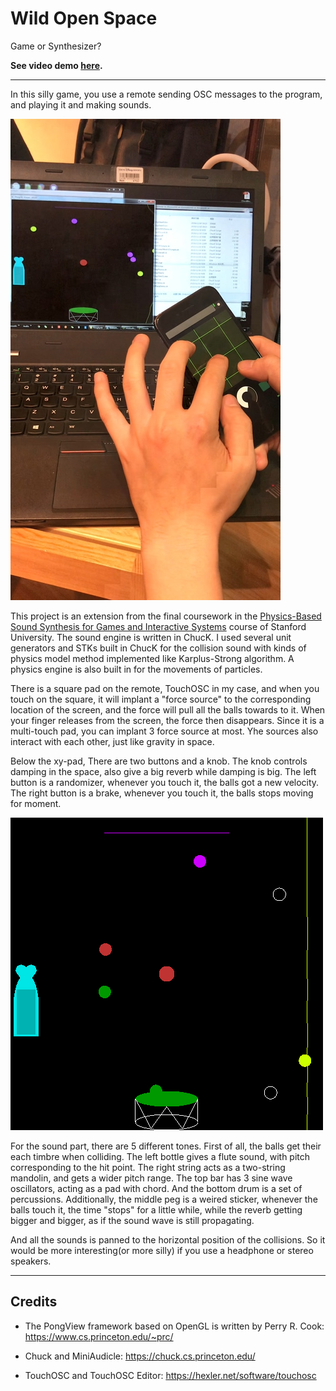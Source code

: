 # Wild Open Space

Game or Synthesizer?

**See video demo [here](https://youtu.be/HFvsDB2GHOs).**

---------

In this silly game, you use a remote sending OSC messages to the program, and playing it and making sounds.

![playing](playing.jpg)

This project is an extension from the final coursework in the [Physics-Based Sound Synthesis for Games and Interactive Systems](https://www.kadenze.com/courses/physics-based-sound-synthesis-for-games-and-interactive-systems-iv/info) course of Stanford University. The sound engine is written in ChucK. I used several unit generators and STKs built in ChucK for the collision sound with kinds of physics model method implemented like Karplus-Strong algorithm. A physics engine is also built in for the movements of particles. 

There is a square pad on the remote, TouchOSC in my case, and when you touch on the square, it will implant a "force source" to the corresponding location of the screen, and the force will pull all the balls towards to it. When your finger releases from the screen, the force then disappears. Since it is a multi-touch pad, you can implant 3 force source at most. Yhe sources also interact with each other, just like gravity in space.

Below the xy-pad, There are two buttons and a knob. The knob controls damping in the space, also give a big reverb while damping is big. The left button is a randomizer, whenever you touch it, the balls got a new velocity. The right button is a brake, whenever you touch it, the balls stops moving for moment.

![game](game.png)

For the sound part, there are 5 different tones. First of all, the balls get their each timbre when colliding. The left bottle gives a flute sound, with pitch corresponding to the hit point. The right string acts as a two-string mandolin, and gets a wider pitch range. The top bar has 3 sine wave oscillators, acting as a pad with chord. And the bottom drum is a set of percussions. Additionally, the middle peg is a weired sticker, whenever the balls touch it, the time "stops" for a little while, while the reverb getting bigger and bigger, as if the sound wave is still propagating.

And all the sounds is panned to the horizontal position of the collisions. So it would be more interesting(or more silly) if you use a headphone or stereo speakers.

-------

## Credits

* The PongView framework based on OpenGL is written by Perry R. Cook: https://www.cs.princeton.edu/~prc/

* Chuck and MiniAudicle: https://chuck.cs.princeton.edu/

* TouchOSC and TouchOSC Editor: https://hexler.net/software/touchosc
